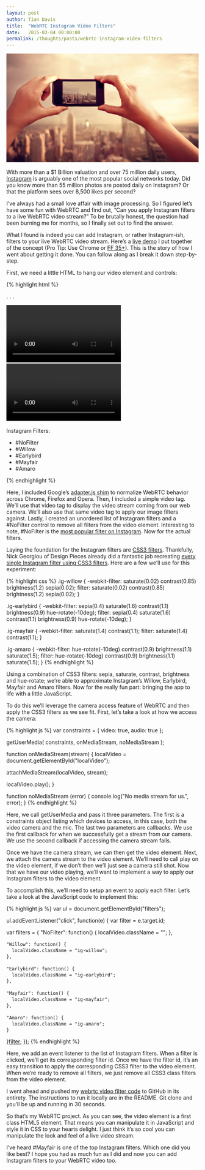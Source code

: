 ```yaml
---
layout: post
author: Tian Davis
title:  "WebRTC Instagram Video Filters"
date:   2015-03-04 00:00:00
permalink: /thoughts/posts/webrtc-instagram-video-filters
---
```


![Instagram](/images/instagram-2.jpg)

<p>With more than a $1 Billion valuation and over 75 million daily users, <a href="https://instagram.com/digium/">Instagram</a> is arguably one of the most popular social networks today. Did you know more than 55 million photos are posted daily on Instagram? Or that the platform sees over 8,500 likes per second?</p>

<p>I&rsquo;ve always had a small love affair with image processing. So I figured let&rsquo;s have some fun with WebRTC and find out, &ldquo;Can you apply Instagram filters to a live WebRTC video stream?&rdquo; To be brutally honest, the question had been burning me for months, so I finally set out to find the answer.</p>

<p>What I found is indeed you can add Instagram, or rather Instagram-ish, filters to your live WebRTC video stream. Here&rsquo;s a <a href="http://tiandavis.github.io/webrtc-instagram-video-filters/">live demo</a> I put together of the concept (Pro Tip: Use Chrome or <a href="http://caniuse.com/#feat=css-filters">FF 35+</a>). This is the story of how I went about getting it done. You can follow along as I break it down step-by-step. </p>

<p>First, we need a little HTML to hang our video element and controls: </p>

{% highlight html %}
<script src="respoke.js"></script>
. . .

<div class="video-streams">
  <video id="localVideo"></video>
  <video id="remoteVideo"></video>
</div>

<p>Instagram Filters:</p>
  
<ul id="filters">
  <li id="NoFilter">#NoFilter</li>
  <li id="Willow">#Willow</li>
  <li id="Earlybird">#Earlybird</li>
  <li id="Mayfair">#Mayfair</li>
  <li id="Amaro">#Amaro</li>
</ul>
{% endhighlight %}

<p>Here, I included Google&rsquo;s <a href="http://blog.respoke.io/post/111278536998/javascript-shim-vs-polyfill">adapter.js shim</a> to normalize WebRTC behavior across Chrome, Firefox and Opera. Then, I included a simple video tag. We&rsquo;ll use that video tag to display the video stream coming from our web camera. We&rsquo;ll also use that same video tag to apply our image filters against. Lastly, I created an unordered list of Instagram filters and a #NoFilter control to remove all filters from the video element. Interesting to note, #NoFilter is the <a href="http://www.buzzfeed.com/javim2/23-interesting-facts-about-instagram-bw9q#.vbRNlYMy5b">most popular filter on Instagram</a>. Now for the actual filters.</p>

<p>Laying the foundation for the Instagram filters are <a href="https://developer.mozilla.org/en-US/docs/Web/CSS/filter">CSS3 filters</a>. Thankfully, Nick Georgiou of Design Pieces already did a fantastic job recreating <a href="http://designpieces.com/2014/09/instagram-filters-css3-effects/">every single Instagram filter using CSS3 filters</a>. Here are a few we&rsquo;ll use for this experiment:</p>

{% highlight css %}
.ig-willow {
  -webkit-filter: saturate(0.02) contrast(0.85) brightness(1.2) sepia(0.02);
  filter: saturate(0.02) contrast(0.85) brightness(1.2) sepia(0.02);
}

.ig-earlybird {
  -webkit-filter: sepia(0.4) saturate(1.6) contrast(1.1) brightness(0.9) hue-rotate(-10deg);
  filter: sepia(0.4) saturate(1.6) contrast(1.1) brightness(0.9) hue-rotate(-10deg);
}

.ig-mayfair {
  -webkit-filter: saturate(1.4) contrast(1.1);
  filter: saturate(1.4) contrast(1.1);
}

.ig-amaro {
  -webkit-filter: hue-rotate(-10deg) contrast(0.9) brightness(1.1) saturate(1.5);
  filter: hue-rotate(-10deg) contrast(0.9) brightness(1.1) saturate(1.5);
}
{% endhighlight %}

<p>Using a combination of CSS3 filters: sepia, saturate, contrast, brightness and hue-rotate; we&rsquo;re able to approximate Instagram&rsquo;s Willow, Earlybird, Mayfair and Amaro filters. Now for the really fun part: bringing the app to life with a little JavaScript.</p>

<p>To do this we&rsquo;ll leverage the camera access feature of WebRTC and then apply the CSS3 filters as we see fit. First, let&rsquo;s take a look at how we access the camera:</p>

{% highlight js %}
var constraints = {
  video: true, 
  audio: true
};

getUserMedia(
  constraints, 
  onMediaStream, 
  noMediaStream
);

function onMediaStream(stream) {
  localVideo = document.getElementById("localVideo");
  
  attachMediaStream(localVideo, stream);
  
  localVideo.play();
}

function noMediaStream (error) {
  console.log("No media stream for us.", error);
}
{% endhighlight %}

<p>Here, we call getUserMedia and pass it three parameters. The first is a constraints object listing which devices to access, in this case, both the video camera and the mic. The last two parameters are callbacks. We use the first callback for when we successfully get a stream from our camera. We use the second callback if accessing the camera stream fails.</p>

<p>Once we have the camera stream, we can then get the video element. Next, we attach the camera stream to the video element. We&rsquo;ll need to call play on the video element, if we don&rsquo;t then we&rsquo;ll just see a camera still shot. Now that we have our video playing, we&rsquo;ll want to implement a way to apply our Instagram filters to the video element.</p>

<p>To accomplish this, we&rsquo;ll need to setup an event to apply each filter. Let&rsquo;s take a look at the JavaScript code to implement this:</p>

{% highlight js %}
var ul = document.getElementById("filters"); 

ul.addEventListener("click", function(e) {
  var filter = e.target.id;
  
  var filters = {
    "NoFilter": function() {
      localVideo.className = "";
    },
    
    "Willow": function() {
      localVideo.className = "ig-willow";
    },
    
    "Earlybird": function() {
      localVideo.className = "ig-earlybird";
    },
    
    "Mayfair": function() {
      localVideo.className = "ig-mayfair";
    },
    
    "Amaro": function() {
      localVideo.className = "ig-amaro";
    }
  }[filter]();
});
{% endhighlight %}

<p>Here, we add an event listener to the list of Instagram filters. When a filter is clicked, we&rsquo;ll get its corresponding filter id. Once we have the filter id, it&rsquo;s an easy transition to apply the corresponding CSS3 filter to the video element. When we&rsquo;re ready to remove all filters, we just remove all CSS3 class filters from the video element.</p>

<p>I went ahead and pushed my <a href="https://github.com/tiandavis/webrtc-instagram-video-filters">webrtc video filter code</a> to GitHub in its entirety. The instructions to run it locally are in the README. Git clone and you&rsquo;ll be up and running in 30 seconds.</p>

<p>So that&rsquo;s my WebRTC project. As you can see, the video element is a first class HTML5 element. That means you can manipulate it in JavaScript and style it in CSS to your hearts delight. I just think it&rsquo;s so cool you can manipulate the look and feel of a live video stream.</p>

<p>I&rsquo;ve heard #Mayfair is one of the top Instagram filters. Which one did you like best? I hope you had as much fun as I did and now you can add Instagram filters to your WebRTC video too.</p>
